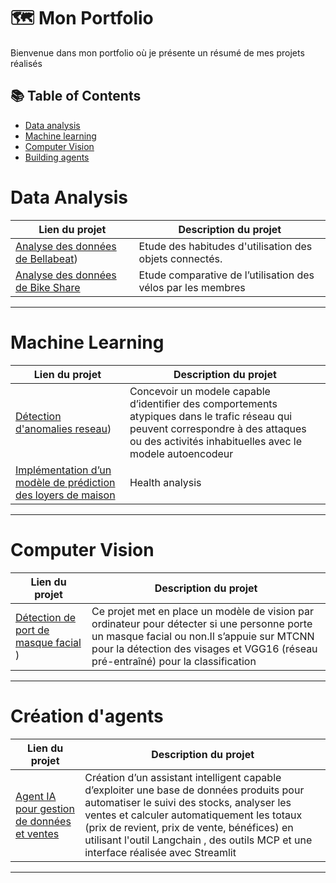 # 🗺 Mon Portfolio

Bienvenue dans mon portfolio  où je présente un résumé de mes projets réalisés

## 📚 Table of Contents
- [Data analysis](#data-analysis)
- [Machine learning](#machine-learning)
- [Computer Vision](#computer-vision)
- [Building agents](#creation-d-agents)

# Data Analysis

| Lien du projet | Description du projet | 
|---|---|
| [Analyse des données de Bellabeat](https://github.com/ZaraTiana3/data-science/tree/main/data_analysis/Bellabeat-case-study))  |Etude des habitudes d'utilisation des objets connectés. |
|  [Analyse des données de Bike Share](https://github.com/ZaraTiana3/data-science/tree/main/data_analysis/Cyclicist-bike-share-Analysis-Case-study) | Etude comparative de l’utilisation des vélos par les membres |

***

# Machine Learning

| Lien du projet | Description du projet  | 
|---|---|
|[Détection d'anomalies reseau](https://github.com/ZaraTiana3/data-science/tree/main/Machine_Learning/Detection_d_anomalies_reseau)) | Concevoir un modele capable d’identifier des comportements atypiques dans le trafic réseau qui peuvent correspondre à  des attaques ou des activités inhabituelles avec le modele autoencodeur| 
| [Implémentation d’un modèle de prédiction des loyers de maison](https://github.com/ZaraTiana3/data-science/tree/main/Machine_Learning/House_rent_prediction) | Health analysis | Développer un modèle de Machine Learning supervisé capable de prédire le loyer d’une maison en fonction de ses caractéristiques avec le modele Random Forest  |    

***

# Computer Vision

| Lien du projet |  Description du projet  |    
|---|---|
|  [Détection de port de masque facial ](https://github.com/ZaraTiana3/data-science/tree/main/Computer_vision/Face_mask_detection)) | Ce projet met en place un modèle de vision par ordinateur pour détecter si une personne porte un masque facial ou non.Il s’appuie sur MTCNN pour la détection des visages et VGG16 (réseau pré-entraîné) pour la classification | 

***

# Création d'agents

|Lien du projet|  Description du projet |
|---|---|
| [Agent IA pour gestion de données et ventes](https://github.com/ZaraTiana3/data-science/blob/main/AI_agents/Agent_IA_pour_gestion_de_donn%C3%A9es_et_ventes) | Création d’un assistant intelligent capable d’exploiter une base de données produits pour automatiser le suivi des stocks, analyser les ventes  et calculer automatiquement les totaux (prix de revient, prix de vente, bénéfices) en utilisant l'outil Langchain , des outils MCP et une interface réalisée avec Streamlit |

***



